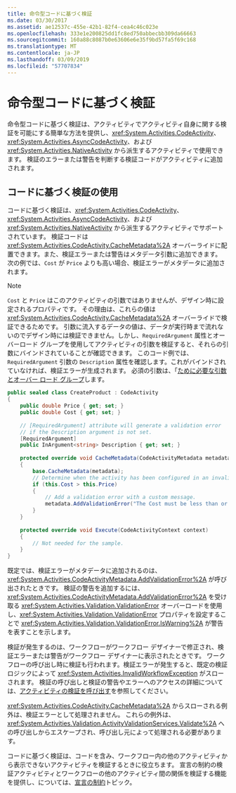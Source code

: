 ```yaml
---
title: 命令型コードに基づく検証
ms.date: 03/30/2017
ms.assetid: ae12537c-455e-42b1-82f4-cea4c46c023e
ms.openlocfilehash: 333e1e200825dd1fc8ed750abbecbb309da66663
ms.sourcegitcommit: 160a88c8087b0e63606e6e35f9bd57fa5f69c168
ms.translationtype: MT
ms.contentlocale: ja-JP
ms.lasthandoff: 03/09/2019
ms.locfileid: "57707834"
---
```

# <a name="imperative-code-based-validation"></a>命令型コードに基づく検証

命令型コードに基づく検証は、アクティビティでアクティビティ自身に関する検証を可能にする簡単な方法を提供し、<xref:System.Activities.CodeActivity>、<xref:System.Activities.AsyncCodeActivity>、および <xref:System.Activities.NativeActivity> から派生するアクティビティで使用できます。 検証のエラーまたは警告を判断する検証コードがアクティビティに追加されます。  
  
## <a name="using-code-based-validation"></a>コードに基づく検証の使用

コードに基づく検証は、<xref:System.Activities.CodeActivity>、<xref:System.Activities.AsyncCodeActivity>、および <xref:System.Activities.NativeActivity> から派生するアクティビティでサポートされています。 検証コードは <xref:System.Activities.CodeActivity.CacheMetadata%2A> オーバーライドに配置できます。また、検証エラーまたは警告はメタデータ引数に追加できます。 次の例では、`Cost` が `Price` よりも高い場合、検証エラーがメタデータに追加されます。  
  
> [!NOTE]
> `Cost` と `Price` はこのアクティビティの引数ではありませんが、デザイン時に設定されるプロパティです。 その理由は、これらの値は <xref:System.Activities.CodeActivity.CacheMetadata%2A> オーバーライドで検証できるためです。 引数に流入するデータの値は、データが実行時まで流れないのでデザイン時には検証できません。しかし、`RequiredArgument` 属性とオーバーロード グループを使用してアクティビティの引数を検証すると、それらの引数にバインドされていることが確認できます。 このコード例では、`RequiredArgument` 引数の `Description` 属性を確認します。これがバインドされていなければ、検証エラーが生成されます。 必須の引数は、「[ために必要な引数とオーバー ロード グループ](required-arguments-and-overload-groups.md)します。  
  
```csharp  
public sealed class CreateProduct : CodeActivity  
{  
    public double Price { get; set; }  
    public double Cost { get; set; }  
  
    // [RequiredArgument] attribute will generate a validation error   
    // if the Description argument is not set.  
    [RequiredArgument]  
    public InArgument<string> Description { get; set; }  
  
    protected override void CacheMetadata(CodeActivityMetadata metadata)  
    {  
        base.CacheMetadata(metadata);  
        // Determine when the activity has been configured in an invalid way.  
        if (this.Cost > this.Price)  
        {  
            // Add a validation error with a custom message.  
            metadata.AddValidationError("The Cost must be less than or equal to the Price.");  
        }  
    }  
  
    protected override void Execute(CodeActivityContext context)  
    {  
        // Not needed for the sample.  
    }  
}  
```  
  
 既定では、検証エラーがメタデータに追加されるのは、<xref:System.Activities.CodeActivityMetadata.AddValidationError%2A> が呼び出されたときです。 検証の警告を追加するには、<xref:System.Activities.CodeActivityMetadata.AddValidationError%2A> を受け取る <xref:System.Activities.Validation.ValidationError> オーバーロードを使用し、<xref:System.Activities.Validation.ValidationError> プロパティを設定することで <xref:System.Activities.Validation.ValidationError.IsWarning%2A> が警告を表すことを示します。  
  
 検証が発生するのは、ワークフローがワークフロー デザイナーで修正され、検証エラーまたは警告がワークフロー デザイナーに表示されたときです。 ワーク フローの呼び出し時に検証も行われます。検証エラーが発生すると、既定の検証ロジックによって <xref:System.Activities.InvalidWorkflowException> がスローされます。 検証の呼び出しと検証の警告やエラーへのアクセスの詳細については、[アクティビティの検証を呼び出す](invoking-activity-validation.md)を参照してください。  
  
 <xref:System.Activities.CodeActivity.CacheMetadata%2A> からスローされる例外は、検証エラーとして処理されません。 これらの例外は、<xref:System.Activities.Validation.ActivityValidationServices.Validate%2A> への呼び出しからエスケープされ、呼び出し元によって処理される必要があります。  
  
 コードに基づく検証は、コードを含み、ワークフロー内の他のアクティビティから表示できないアクティビティを検証するときに役立ちます。 宣言の制約の検証アクティビティとワークフローの他のアクティビティ間の関係を検証する機能を提供し、については、[宣言の制約](declarative-constraints.md)トピック。
